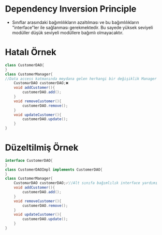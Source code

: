 # Dependency Inversion Principle
* Sınıflar arasındaki bağımlılıkların azaltılması ve bu bağımlılıkların "interface"ler ile sağlanması gerekmektedir. Bu sayede yüksek seviyeli modüller düşük seviyeli modüllere bağımlı olmayacaktır.

# Hatalı Örnek
```java
class CustomerDAO{
}
class CustomerManager{
//Data access katmanında meydana gelen herhangi bir değişiklik Manager sınıfımıza da etki edecektir.
	CustomarDAO customerDAO;❌
	void addCustomer(){
		customerDAO.add();
	}
	void removeCustomer(){
		customerDAO.remove();
	}
	void updateCustomer(){
		customerDAO.update();
	}
}
```
# Düzeltilmiş Örnek
```java
interface CustomerDAO{
}
class CustomerDAOImpl implements CustomerDAO{
}
class CustomerManager{
	CustomarDAO customerDAO;✅//Alt sınıfa bağımlılık interface yardımıyla ortadan kalktı
	void addCustomer(){
		customerDAO.add();
	}
	void removeCustomer(){
		customerDAO.remove();
	}
	void updateCustomer(){
		customerDAO.update();
	}
}
```
